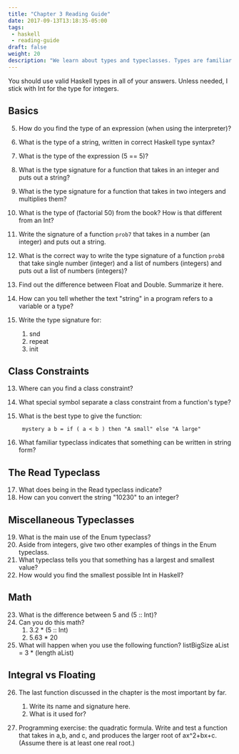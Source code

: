 ```yaml
---
title: "Chapter 3 Reading Guide"
date: 2017-09-13T13:18:35-05:00
tags:
 - haskell
 - reading-guide
draft: false
weight: 20
description: "We learn about types and typeclasses. Types are familiar. Typeclasses are more abstract - roughly, they specify abilities."
---
```


You should use valid Haskell types in all of your answers. Unless needed, I stick with Int for the type for integers.

## Basics
5. How do you find the type of an expression (when using the interpreter)?
2. What is the type of a string, written in correct Haskell type syntax?
6. What is the type of the expression (5 == 5)?
7. What is the type signature for a function that takes in an integer and puts out a string?
8. What is the type signature for a function that takes in two integers and multiplies them?
9. What is the type of (factorial 50) from the book? How is that different from an Int?
7. Write the signature of a function `prob7` that takes in a number
   (an integer) and puts out a string.
8. What is the correct way to write the type signature of a function
   `prob8` that take single number (integer) and a list of numbers
   (integers) and puts out a list of numbers (integers)?

10. Find out the difference between Float and Double. Summarize it here.
11. How can you tell whether the text "string" in a program refers to a variable or a type?
12. Write the type signature for:
    1. snd
    2. repeat
    3. init
    
## Class Constraints
13. Where can you find a class constraint?
14. What special symbol separate a class constraint from a function's type?
15. What is the best type to give the function:
    ```
     mystery a b = if ( a < b ) then "A small" else "A large"
    ```

16. What familiar typeclass indicates that something can be written in string form?

## The Read Typeclass
17. What does being in the Read typeclass indicate?
18. How can you convert the string "10230" to an integer?

## Miscellaneous Typeclasses
19. What is the main use of the Enum typeclass?
20. Aside from integers, give two other examples of things in the Enum typeclass.
21. What typeclass tells you that something has a largest and smallest value?
22. How would you find the smallest possible Int in Haskell?

## Math
23. What is the difference between 5 and (5 :: Int)? 
24. Can you do this math? 
    1. 3.2 * (5 :: Int) 
    2. 5.63 * 20
25. What will happen when you use the following function?
    listBigSize aList = 3 * (length aList)

## Integral vs Floating
26. The last function discussed in the chapter is the most important by far. 
    1. Write its name and signature here.
    2. What is it used for?

27. Programming exercise: the quadratic formula. Write and test a function that takes in a,b, and c, and produces the larger root of ax^2+bx+c. (Assume there is at least one real root.)


